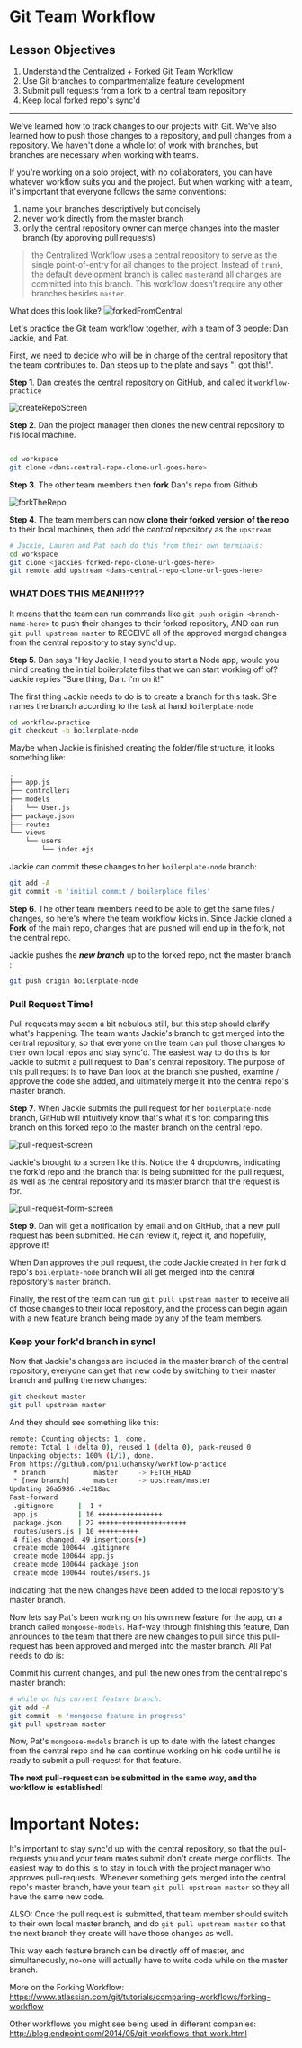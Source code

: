 # Git Team Workflow

## Lesson Objectives

1. Understand the Centralized + Forked Git Team Workflow
2. Use Git branches to compartmentalize feature development
3. Submit pull requests from a fork to a central team repository
4. Keep local forked repo's sync'd

------

We've learned how to track changes to our projects with Git. We've also learned how to push those changes to a repository, and pull changes from a repository. We haven't done a whole lot of work with branches, but branches are necessary when working with teams.

If you're working on a solo project, with no collaborators, you can have whatever workflow suits you and the project. But when working with a team, it's important that everyone follows the same conventions:

1. name your branches descriptively but concisely
2. never work directly from the master branch
3. only the central repository owner can merge changes into the master branch (by approving pull requests)

> the Centralized Workflow uses a central repository to serve as the single point-of-entry for all changes to the project. Instead of `trunk`, the default development branch is called `master`and all changes are committed into this branch. This workflow doesn’t require any other branches besides `master`.

What does this look like? ![forkedFromCentral](./images/forkedFromCentral.png)



Let's practice the Git team workflow together, with a team of 3 people: Dan, Jackie, and Pat. 

First, we need to decide who will be in charge of the central repository that the team contributes to. Dan steps up to the plate and says "I got this!".

**Step 1**. Dan creates the central repository on GitHub, and called it `workflow-practice`

![createRepoScreen](./images/createRepoScreen.png)

**Step 2**. Dan the project manager then clones the new central repository to his local machine.

``` bash

cd workspace
git clone <dans-central-repo-clone-url-goes-here>
```

**Step 3**. The other team members then **fork** Dan's repo from Github

 ![forkTheRepo](./images/forkTheRepo.png)



**Step 4**. The team members can now **clone their forked version of the repo** to their local machines, then add the *central* repository as the `upstream`

``` bash
# Jackie, Lauren and Pat each do this from their own terminals:
cd workspace
git clone <jackies-forked-repo-clone-url-goes-here>
git remote add upstream <dans-central-repo-clone-url-goes-here>
```

### WHAT DOES THIS MEAN!!!???

It means that the team can run commands like `git push origin <branch-name-here>` to push their changes to their forked repository, AND can run `git pull upstream master` to RECEIVE all of the approved merged changes from the central repository to stay sync'd up.

**Step 5**. Dan says "Hey Jackie, I need you to start a Node app, would you mind creating the initial boilerplate files that we can start working off of? Jackie replies "Sure thing, Dan. I'm on it!"

The first thing Jackie needs to do is to create a branch for this task. She names the branch according to the task at hand `boilerplate-node`

``` bash
cd workflow-practice
git checkout -b boilerplate-node
```

Maybe when Jackie is finished creating the folder/file structure, it looks something like:

``` bash
.
├── app.js
├── controllers
├── models
│   └── User.js
├── package.json
├── routes
└── views
    └── users
        └── index.ejs
```

Jackie can commit these changes to her `boilerplate-node` branch:

``` bash
git add -A
git commit -m 'initial commit / boilerplace files'
```

**Step 6**. The other team members need to be able to get the same files / changes, so here's where the team workflow kicks in. Since Jackie cloned a **Fork** of the main repo, changes that are pushed will end up in the fork, not the central repo. 

Jackie pushes the ***new branch*** up to the forked repo, not the master branch :

``` bash
git push origin boilerplate-node
```

### Pull Request Time!

Pull requests may seem a bit nebulous still, but this step should clarify what's happening. The team wants Jackie's branch to get merged into the central repository, so that everyone on the team can pull those changes to their own local repos and stay sync'd. The easiest way to do this is for Jackie to submit a pull request to Dan's central repository. The purpose of this pull request is to have Dan look at the branch she pushed, examine / approve the code she added, and ultimately merge it into the central repo's master branch.

**Step 7**. When Jackie submits the pull request for her `boilerplate-node` branch, GitHub will intuitively know that's what it's for: comparing this branch on this forked repo to the master branch on the central repo.

 ![pull-request-screen](./images/pull-request-screen.png)



Jackie's brought to a screen like this. Notice the 4 dropdowns, indicating the fork'd repo and the branch that is being submitted for the pull request, as well as the central repository and its master branch that the request is for. 

 ![pull-request-form-screen](./images/pull-request-form-screen.png)



**Step 9**. Dan will get a notification by email and on GitHub, that a new pull request has been submitted. He can review it, reject it, and hopefully, approve it!

When Dan approves the pull request, the code Jackie created in her fork'd repo's `boilerplate-node` branch will all get merged into the central repository's `master` branch.

Finally, the rest of the team can run `git pull upstream master` to receive all of those changes to their local repository, and the process can begin again with a new feature branch being made by any of the team members.

### Keep your fork'd branch in sync!

Now that Jackie's changes are included in the master branch of the central repository, everyone can get that new code by switching to their master branch and pulling the new changes:

``` bash
git checkout master
git pull upstream master
```

And they should see something like this:

``` bash
remote: Counting objects: 1, done.
remote: Total 1 (delta 0), reused 1 (delta 0), pack-reused 0
Unpacking objects: 100% (1/1), done.
From https://github.com/philuchansky/workflow-practice
 * branch            master     -> FETCH_HEAD
 * [new branch]      master     -> upstream/master
Updating 26a5986..4e318ac
Fast-forward
 .gitignore      |  1 +
 app.js          | 16 ++++++++++++++++
 package.json    | 22 ++++++++++++++++++++++
 routes/users.js | 10 ++++++++++
 4 files changed, 49 insertions(+)
 create mode 100644 .gitignore
 create mode 100644 app.js
 create mode 100644 package.json
 create mode 100644 routes/users.js
```

indicating that the new changes have been added to the local repository's master branch.

Now lets say Pat's been working on his own new feature for the app, on a branch called `mongoose-models`. Half-way through finishing this feature, Dan announces to the team that there are new changes to pull since this pull-request has been approved and merged into the master branch. All Pat needs to do is:

Commit his current changes, and pull the new ones from the central repo's master branch:

``` bash
# while on his current feature branch:
git add -A
git commit -m 'mongoose feature in progress'
git pull upstream master
```

Now, Pat's `mongoose-models` branch is up to date with the latest changes from the central repo and he can continue working on his code until he is ready to submit a pull-request for that feature.

**The next pull-request can be submitted in the same way, and the workflow is established!**

# Important Notes:

It's important to stay sync'd up with the central repository, so that the pull-requests you and your team mates submit don't create merge conflicts. The easiest way to do this is to stay in touch with the project manager who approves pull-requests. Whenever something gets merged into the central repo's master branch, have your team `git pull upstream master` so they all have the same new code. 

ALSO: Once the pull request is submitted, that team member should switch to their own local master branch, and do `git pull upstream master` so that the next branch they create will have those changes as well.

This way each feature branch can be directly off of master, and simultaneously, no-one will actually have to write code while on the master branch.

More on the Forking Workflow: https://www.atlassian.com/git/tutorials/comparing-workflows/forking-workflow

Other workflows you might see being used in different companies: http://blog.endpoint.com/2014/05/git-workflows-that-work.html
